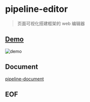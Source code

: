 # pipeline-editor
> 页面可视化搭建框架的 web 编辑器

## [Demo][pipeline-demo]

![demo][pipeline-demo]

## Document

[pipeline-document](https://github.com/page-pipepline/pipeline-document)

[Sclient links]:#
[pipeline-demo]: https://user-images.githubusercontent.com/4598445/40279042-80fbf088-5c6e-11e8-80b2-9dcd980ecae8.gif

## EOF
